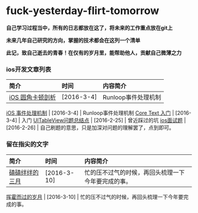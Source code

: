# fuck-yesterday-flirt-tomorrow
**自己学习过程当中，所有的日志都放在这了，将未来的工作重点放在git上**  

**未来几年自己研究的方向，掌握的技术都会在这列一个清单**  

**此记，致自己逝去的青春！在仅有的岁月里，能帮助他人，贡献自己微薄之力**  

### ios开发文章列表  
  
简介 | 时间 | 内容简介
:------------- | :------------- | :-------------
[iOS 圆角卡顿剖析](https://github.com/zhaoxiaobao/fuck-yesterday-flirt-tomorrow/blob/master/2016/page6.md) | [2016-3-4] | Runloop事件处理机制


[iOS 事件处理机制](https://github.com/zhaoxiaobao/fuck-yesterday-flirt-tomorrow/blob/master/2016/page5.md) | [2016-3-4] | Runloop事件处理机制
[Core Text 入门](https://github.com/zhaoxiaobao/fuck-yesterday-flirt-tomorrow/blob/master/2016/page3.md) | [2016-3-4] | 入门
[UITableView问题总结点](https://github.com/zhaoxiaobao/fuck-yesterday-flirt-tomorrow/blob/master/2016/page1.md) | [2016-2-25] | 曾近踩过的坑
[ios面试题](https://github.com/zhaoxiaobao/fuck-yesterday-flirt-tomorrow/blob/master/2016/page2.md) | [2016-2-26] | 自己刷题的意思，只是加深对问题的理解罢了，点到即可。


### 留在指尖的文字  
  
简介 | 时间 | 内容简介
:------------- | :------------- | :-------------
[磕磕绊绊的三月](https://github.com/zhaoxiaobao/fuck-yesterday-flirt-tomorrow/blob/master/2016/page7.md) | [2016-3-10] | 忙的压不过气的时候，再回头梳理一下今年要完成的事。

[挥霍而过的岁月](https://github.com/zhaoxiaobao/fuck-yesterday-flirt-tomorrow/blob/master/2016/page4.md) | [2016-3-10] | 忙的压不过气的时候，再回头梳理一下今年要完成的事。


